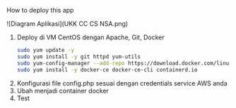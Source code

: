 How to deploy this app

![Diagram Aplikasi](UKK CC CS NSA.png)

1. Deploy di VM CentOS dengan Apache, Git, Docker
   ```bash
   sudo yum update -y
   sudo yum install -y git httpd yum-utils 
   sudo yum-config-manager --add-repo https://download.docker.com/linux/centos/docker-ce.repo
   sudo yum install -y docker-ce docker-ce-cli containerd.io
2. Konfigurasi file config.php sesuai dengan credentials service AWS anda
3. Ubah menjadi container docker
4. Test 
